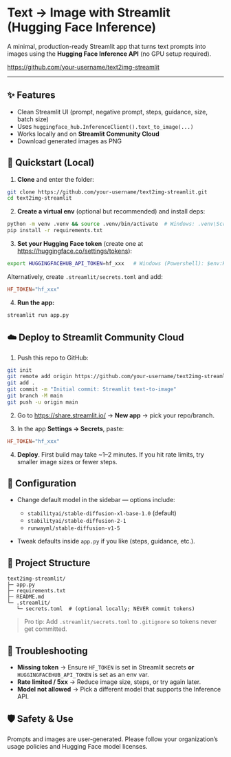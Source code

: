 # Text → Image with Streamlit (Hugging Face Inference)

A minimal, production-ready Streamlit app that turns text prompts into images using the **Hugging Face Inference API** (no GPU setup required).

https://github.com/your-username/text2img-streamlit

---

## ✨ Features
- Clean Streamlit UI (prompt, negative prompt, steps, guidance, size, batch size)
- Uses `huggingface_hub.InferenceClient().text_to_image(...)`
- Works locally and on **Streamlit Community Cloud**
- Download generated images as PNG

## 🚀 Quickstart (Local)

1) **Clone** and enter the folder:
```bash
git clone https://github.com/your-username/text2img-streamlit.git
cd text2img-streamlit
```

2) **Create a virtual env** (optional but recommended) and install deps:
```bash
python -m venv .venv && source .venv/bin/activate  # Windows: .venv\Scripts\activate
pip install -r requirements.txt
```

3) **Set your Hugging Face token** (create one at https://huggingface.co/settings/tokens):
```bash
export HUGGINGFACEHUB_API_TOKEN=hf_xxx   # Windows (Powershell): $env:HUGGINGFACEHUB_API_TOKEN="hf_xxx"
```

Alternatively, create `.streamlit/secrets.toml` and add:
```toml
HF_TOKEN="hf_xxx"
```

4) **Run the app:**
```bash
streamlit run app.py
```

## ☁️ Deploy to Streamlit Community Cloud

1) Push this repo to GitHub:
```bash
git init
git remote add origin https://github.com/your-username/text2img-streamlit.git
git add .
git commit -m "Initial commit: Streamlit text-to-image"
git branch -M main
git push -u origin main
```

2) Go to https://share.streamlit.io/ → **New app** → pick your repo/branch.

3) In the app **Settings → Secrets**, paste:
```toml
HF_TOKEN="hf_xxx"
```

4) **Deploy**. First build may take ~1–2 minutes. If you hit rate limits, try smaller image sizes or fewer steps.

## 🔧 Configuration

- Change default model in the sidebar — options include:
  - `stabilityai/stable-diffusion-xl-base-1.0` (default)
  - `stabilityai/stable-diffusion-2-1`
  - `runwayml/stable-diffusion-v1-5`

- Tweak defaults inside `app.py` if you like (steps, guidance, etc.).

## 📁 Project Structure
```
text2img-streamlit/
├─ app.py
├─ requirements.txt
├─ README.md
└─ .streamlit/
   └─ secrets.toml  # (optional locally; NEVER commit tokens)
```

> Pro tip: Add `.streamlit/secrets.toml` to `.gitignore` so tokens never get committed.

## 🧰 Troubleshooting

- **Missing token** → Ensure `HF_TOKEN` is set in Streamlit secrets **or** `HUGGINGFACEHUB_API_TOKEN` is set as an env var.
- **Rate limited / 5xx** → Reduce image size, steps, or try again later.
- **Model not allowed** → Pick a different model that supports the Inference API.

## 🛡️ Safety & Use
Prompts and images are user‑generated. Please follow your organization’s usage policies and Hugging Face model licenses.
